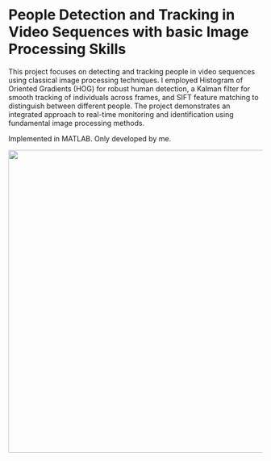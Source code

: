 # People Detection and Tracking in Video Sequences with basic Image Processing Skills

This project focuses on detecting and tracking people in video sequences using classical image processing techniques. I employed Histogram of Oriented Gradients (HOG) for robust human detection, a Kalman filter for smooth tracking of individuals across frames, and SIFT feature matching to distinguish between different people. The project demonstrates an integrated approach to real-time monitoring and identification using fundamental image processing methods.

Implemented in MATLAB.
Only developed by me.

<img src="https://github.com/ibork-dev/people-detection-without-ai/blob/main/output_video.gif" width="600" />
